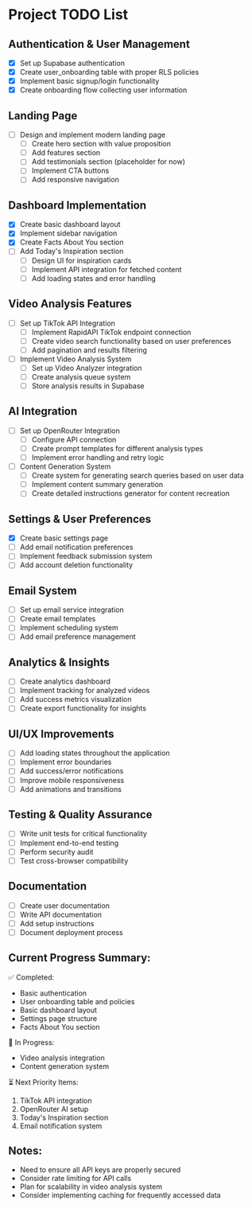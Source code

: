 # Project TODO List

## Authentication & User Management
- [x] Set up Supabase authentication
- [x] Create user_onboarding table with proper RLS policies
- [x] Implement basic signup/login functionality
- [x] Create onboarding flow collecting user information

## Landing Page
- [ ] Design and implement modern landing page
  - [ ] Create hero section with value proposition
  - [ ] Add features section
  - [ ] Add testimonials section (placeholder for now)
  - [ ] Implement CTA buttons
  - [ ] Add responsive navigation

## Dashboard Implementation
- [x] Create basic dashboard layout
- [x] Implement sidebar navigation
- [x] Create Facts About You section
- [ ] Add Today's Inspiration section
  - [ ] Design UI for inspiration cards
  - [ ] Implement API integration for fetched content
  - [ ] Add loading states and error handling

## Video Analysis Features
- [ ] Set up TikTok API Integration
  - [ ] Implement RapidAPI TikTok endpoint connection
  - [ ] Create video search functionality based on user preferences
  - [ ] Add pagination and results filtering

- [ ] Implement Video Analysis System
  - [ ] Set up Video Analyzer integration
  - [ ] Create analysis queue system
  - [ ] Store analysis results in Supabase

## AI Integration
- [ ] Set up OpenRouter Integration
  - [ ] Configure API connection
  - [ ] Create prompt templates for different analysis types
  - [ ] Implement error handling and retry logic

- [ ] Content Generation System
  - [ ] Create system for generating search queries based on user data
  - [ ] Implement content summary generation
  - [ ] Create detailed instructions generator for content recreation

## Settings & User Preferences
- [x] Create basic settings page
- [ ] Add email notification preferences
- [ ] Implement feedback submission system
- [ ] Add account deletion functionality

## Email System
- [ ] Set up email service integration
- [ ] Create email templates
- [ ] Implement scheduling system
- [ ] Add email preference management

## Analytics & Insights
- [ ] Create analytics dashboard
- [ ] Implement tracking for analyzed videos
- [ ] Add success metrics visualization
- [ ] Create export functionality for insights

## UI/UX Improvements
- [ ] Add loading states throughout the application
- [ ] Implement error boundaries
- [ ] Add success/error notifications
- [ ] Improve mobile responsiveness
- [ ] Add animations and transitions

## Testing & Quality Assurance
- [ ] Write unit tests for critical functionality
- [ ] Implement end-to-end testing
- [ ] Perform security audit
- [ ] Test cross-browser compatibility

## Documentation
- [ ] Create user documentation
- [ ] Write API documentation
- [ ] Add setup instructions
- [ ] Document deployment process

## Current Progress Summary:
✅ Completed:
- Basic authentication
- User onboarding table and policies
- Basic dashboard layout
- Settings page structure
- Facts About You section

🔄 In Progress:
- Video analysis integration
- Content generation system

⏳ Next Priority Items:
1. TikTok API integration
2. OpenRouter AI setup
3. Today's Inspiration section
4. Email notification system

## Notes:
- Need to ensure all API keys are properly secured
- Consider rate limiting for API calls
- Plan for scalability in video analysis system
- Consider implementing caching for frequently accessed data 